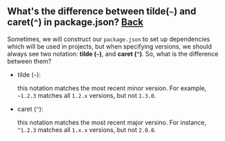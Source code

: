 ## What's the difference between tilde(`~`) and caret(`^`) in package.json? [Back](./qa.md)

Sometimes, we will construct our `package.json` to set up dependencies which will be used in projects, but when specifying versions, we should always see two notation: **tilde (`~`)**, and **caret (`^`)**. So, what is the difference between them?

- tilde (`~`):

    this notation matches the most recent minor version. For example, `~1.2.3` matches all `1.2.x` versions, but not `1.3.0`.

- caret (`^`):

    this notation matches the most recent major versino. For instance, `^1.2.3` matches all `1.x.x` versions, but not `2.0.0`.
